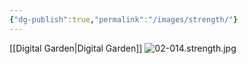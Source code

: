 ```yaml
---
{"dg-publish":true,"permalink":"/images/strength/"}
---
```


[[Digital Garden\|Digital Garden]]
![02-014.strength.jpg](/img/user/images/02-014.strength.jpg)